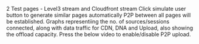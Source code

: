 2 Test pages - Level3 stream and  Cloudfront stream
Click simulate user button to generate similar pages automatically P2P between all pages will be established.
Graphs representiing the no. of sources/sessions connected, along with data traffic for CDN, DNA and Upload, also showing the offload capacity.
Press the below video to enable/disable P2P upload.
